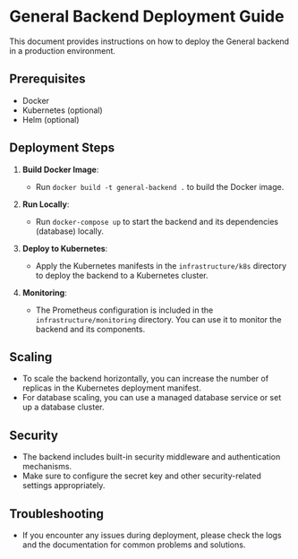 # General Backend Deployment Guide

This document provides instructions on how to deploy the General backend in a production environment.

## Prerequisites

- Docker
- Kubernetes (optional)
- Helm (optional)

## Deployment Steps

1. **Build Docker Image**:
   - Run `docker build -t general-backend .` to build the Docker image.

2. **Run Locally**:
   - Run `docker-compose up` to start the backend and its dependencies (database) locally.

3. **Deploy to Kubernetes**:
   - Apply the Kubernetes manifests in the `infrastructure/k8s` directory to deploy the backend to a Kubernetes cluster.

4. **Monitoring**:
   - The Prometheus configuration is included in the `infrastructure/monitoring` directory. You can use it to monitor the backend and its components.

## Scaling

- To scale the backend horizontally, you can increase the number of replicas in the Kubernetes deployment manifest.
- For database scaling, you can use a managed database service or set up a database cluster.

## Security

- The backend includes built-in security middleware and authentication mechanisms.
- Make sure to configure the secret key and other security-related settings appropriately.

## Troubleshooting

- If you encounter any issues during deployment, please check the logs and the documentation for common problems and solutions.
